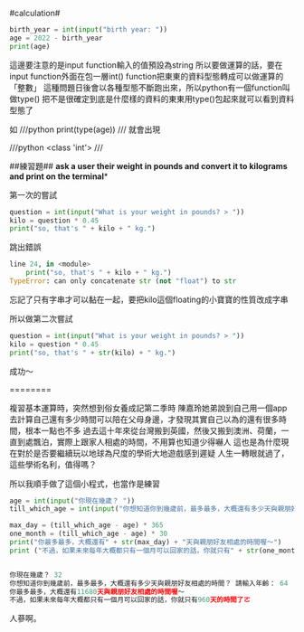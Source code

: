 #calculation#

```python
birth_year = int(input("birth year: "))
age = 2022 - birth_year
print(age)
```

這邊要注意的是input function輸入的值預設為string
所以要做運算的話，要在input function外面在包一層int() function把東東的資料型態轉成可以做運算的「整數」
這種問題日後會以各種型態不斷跑出來，所以python有一個function叫做type()
把不是很確定到底是什麼樣的資料的東東用type()包起來就可以看到資料型態了

如
///python
print(type(age))
///
就會出現

///python
<class 'int'>
///

##練習題##
**ask a user their weight in pounds and convert it to kilograms and print on the terminal***

第一次的嘗試
```python
question = int(input("What is your weight in pounds? > "))
kilo = question * 0.45
print("so, that's " + kilo + " kg.")
```

跳出錯誤
```python
line 24, in <module>
    print("so, that's " + kilo + " kg.")
TypeError: can only concatenate str (not "float") to str
```
忘記了只有字串才可以黏在一起，要把kilo這個floating的小寶寶的性質改成字串

所以做第二次嘗試
```python
question = int(input("What is your weight in pounds? > "))
kilo = question * 0.45
print("so, that's " + str(kilo) + " kg.")
```
成功～

========

複習基本運算時，突然想到俗女養成記第二季時
陳嘉玲她弟說到自己用一個app去計算自己還有多少時間可以陪在父母身邊，才發現其實自己以為的還有很多時間，根本一點也不多
過去這十年來從台灣搬到英國，然後又搬到澳洲、荷蘭，一直到處飄泊，實際上跟家人相處的時間，不用算也知道少得嚇人
這也是為什麼現在對於是否要繼續玩以地球為尺度的學術大地遊戲感到遲疑
人生一轉眼就過了，這些學術名利，值得嗎？

所以我順手做了這個小程式，也當作是練習

```python
age = int(input("你現在幾歲？ "))
till_which_age = int(input("你想知道你到幾歲前，最多最多，大概還有多少天與親朋好友相處的時間？ 請輸入年齡： "))

max_day = (till_which_age - age) * 365
one_month = (till_which_age - age) * 30
print("你最多最多，大概還有" + str(max_day) + "天與親朋好友相處的時間喔～")
print ("不過，如果未來每年大概都只有一個月可以回家的話，你就只有" + str(one_month) + "天的時間了ㄛ")


你現在幾歲？ 32
你想知道你到幾歲前，最多最多，大概還有多少天與親朋好友相處的時間？ 請輸入年齡： 64
你最多最多，大概還有11680天與親朋好友相處的時間喔～
不過，如果未來每年大概都只有一個月可以回家的話，你就只有960天的時間了ㄛ
```

人蔘啊。


